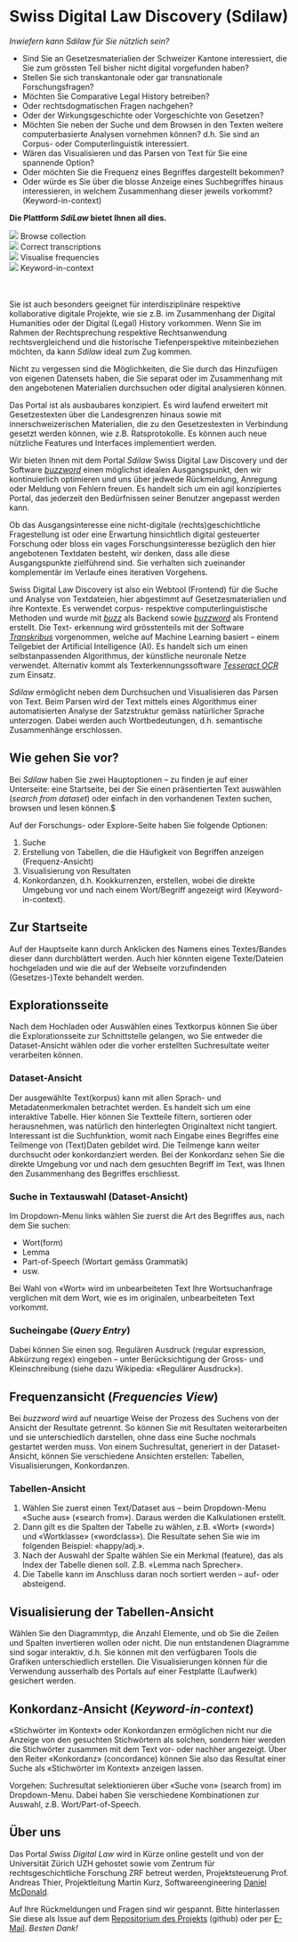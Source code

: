 <br><br>

# Swiss Digital Law Discovery (**Sdilaw**)

*Inwiefern kann *Sdilaw* für Sie nützlich sein?*

* Sind Sie an Gesetzesmaterialien der Schweizer Kantone interessiert, die Sie zum grössten Teil bisher nicht digital vorgefunden haben?
* Stellen Sie sich transkantonale oder gar transnationale Forschungsfragen?
* Möchten Sie Comparative Legal History betreiben?
* Oder rechtsdogmatischen Fragen nachgehen?
* Oder der Wirkungsgeschichte oder Vorgeschichte von Gesetzen?
* Möchten Sie neben der Suche und dem Browsen in den Texten weitere computerbasierte Analysen vornehmen können? d.h. Sie sind an Corpus- oder Computerlinguistik interessiert.
* Wären das Visualisieren und das Parsen von Text für Sie eine spannende Option?
* Oder möchten Sie die Frequenz eines Begriffes dargestellt bekommen? 
* Oder würde es Sie über die blosse Anzeige eines Suchbegriffes hinaus interessieren, in welchem Zusammenhang dieser jeweils vorkommt? (Keyword-in-context)

**Die Plattform *SdiLaw* bietet Ihnen all dies.**

<div class="image-wrapper center">
  <img src="/static/bolt.jpg"/>
  <span style="text-align: center;">Browse collection</span>
</div>

<div class="image-wrapper center">
  <img src="/static/bolt.jpg"/>
  <span style="text-align: center;">Correct transcriptions</span>
</div>

<div class="image-wrapper center">
  <img class="center" src="/static/bolt.jpg"/>
  <span style="text-align: center;">Visualise frequencies</span>
</div>

<div class="image-wrapper center">
  <img class="center" src="/static/bolt.jpg"/>
  <span style="text-align: center;">Keyword-in-context</span>
</div>
<br/>
<br/>

Sie ist auch besonders geeignet für interdisziplinäre respektive kollaborative digitale Projekte, wie sie z.B. im Zusammenhang der Digital Humanities oder der Digital (Legal) History vorkommen. Wenn Sie im Rahmen der Rechtsprechung respektive Rechtsanwendung rechtsvergleichend und die  historische Tiefenperspektive miteinbeziehen möchten, da kann *Sdilaw* ideal zum Zug kommen. 

Nicht zu vergessen sind die Möglichkeiten, die Sie durch das Hinzufügen von eigenen Datensets haben, die Sie separat oder im Zusammenhang mit den angebotenen Materialien durchsuchen oder digital analysieren können. 

Das Portal ist als ausbaubares konzipiert. Es wird laufend erweitert mit Gesetzestexten über die Landesgrenzen hinaus sowie mit innerschweizerischen Materialien, die zu den Gesetzestexten in Verbindung gesetzt werden können, wie z.B. Ratsprotokolle. Es können auch neue nützliche Features und Interfaces implementiert werden.

Wir bieten Ihnen mit dem Portal *Sdilaw* Swiss Digital Law Discovery und der Software [*buzzword*](https://github.com/interrogator/buzzword) einen möglichst idealen Ausgangspunkt, den wir kontinuierlich optimieren und uns über jedwede Rückmeldung, Anregung oder Meldung von Fehlern freuen. Es handelt sich um ein agil konzipiertes Portal, das jederzeit den Bedürfnissen seiner Benutzer angepasst werden kann.

Ob das Ausgangsinteresse eine nicht-digitale (rechts)geschichtliche Fragestellung ist oder eine Erwartung hinsichtlich digital gesteuerter Forschung oder bloss ein vages Forschungsinteresse bezüglich den hier angebotenen Textdaten besteht, wir denken, dass alle diese Ausgangspunkte zielführend sind. Sie verhalten sich zueinander komplementär im Verlaufe eines iterativen Vorgehens.

Swiss Digital Law Discovery ist also ein Webtool (Frontend) für die Suche und Analyse von Textdateien, hier abgestimmt auf Gesetzesmaterialien und ihre Kontexte. Es verwendet corpus- respektive computerlinguistische Methoden und wurde mit [*buzz*](https://github.com/interrogator/buzz) als Backend sowie [*buzzword*](https://github.com/interrogator/buzzword) als Frontend erstellt. Die Text-
erkennung wird grösstenteils mit der Software [*Transkribus*](https://transkribus.eu/Transkribus/) vorgenommen, welche auf Machine Learning basiert – einem Teilgebiet der Artificial Intelligence (AI). Es handelt sich um einen selbstanpassenden Algorithmus, der künstliche neuronale Netze verwendet. Alternativ kommt als Texterkennungssoftware [*Tesseract OCR*](https://github.com/tesseract-ocr/tesseract) zum Einsatz.

*Sdilaw* ermöglicht neben dem Durchsuchen und Visualisieren das Parsen von Text. 
Beim Parsen wird der Text mittels eines Algorithmus einer automatisierten Analyse der Satzstruktur gemäss natürlicher Sprache unterzogen. Dabei werden auch Wortbedeutungen, d.h. semantische Zusammenhänge erschlossen. 

## Wie gehen Sie vor?

Bei *Sdilaw* haben Sie zwei Hauptoptionen – zu finden je auf einer Unterseite:
eine Startseite, bei der Sie einen präsentierten Text auswählen (*search from dataset*) oder einfach in den vorhandenen Texten suchen, browsen und lesen können.$

Auf der Forschungs- oder Explore-Seite haben Sie folgende Optionen:

1. Suche
2. Erstellung von Tabellen, die die Häufigkeit von Begriffen anzeigen (Frequenz-Ansicht)
3. Visualisierung von Resultaten
4. Konkordanzen, d.h. Kookkurrenzen, erstellen, wobei die direkte Umgebung vor und nach einem Wort/Begriff angezeigt wird (Keyword-in-context).

## Zur Startseite

Auf der Hauptseite kann durch Anklicken des Namens eines Textes/Bandes dieser dann durchblättert werden.
Auch hier könnten eigene Texte/Dateien hochgeladen und wie die auf der Webseite vorzufindenden (Gesetzes-)Texte behandelt werden. 

## Explorationsseite

Nach dem Hochladen oder Auswählen eines Textkorpus können Sie über die Explorationsseite zur Schnittstelle gelangen, wo Sie entweder die Dataset-Ansicht wählen oder die vorher erstellten Suchresultate weiter verarbeiten können.

### Dataset-Ansicht

Der ausgewählte Text(korpus) kann mit allen Sprach- und Metadatenmerkmalen betrachtet werden. Es handelt sich um eine interaktive Tabelle. Hier können Sie Textteile filtern, sortieren oder herausnehmen, was natürlich den hinterlegten Originaltext nicht tangiert. Interessant ist die Suchfunktion, womit nach Eingabe eines Begriffes eine Teilmenge von (Text)Daten gebildet wird. Die Teilmenge kann weiter durchsucht oder konkordanziert werden. Bei der Konkordanz sehen Sie die direkte Umgebung vor und nach dem gesuchten Begriff im Text, was Ihnen den Zusammenhang des Begriffes erschliesst. 

### Suche in Textauswahl (Dataset-Ansicht)

Im Dropdown-Menu links wählen Sie zuerst die Art des Begriffes aus, nach dem Sie suchen: 

* Wort(form)
* Lemma
* Part-of-Speech (Wortart gemäss Grammatik)
* usw.

Bei Wahl von «Wort» wird im unbearbeiteten Text Ihre Wortsuchanfrage verglichen mit dem Wort, wie es im originalen, unbearbeiteten Text vorkommt.

### Sucheingabe (*Query Entry*)

Dabei können Sie einen sog. Regulären Ausdruck (regular expression, Abkürzung regex) eingeben – unter Berücksichtigung der Gross- und Kleinschreibung (siehe dazu Wikipedia: «Regulärer Ausdruck»).

## Frequenzansicht (*Frequencies View*)

Bei *buzzword* wird auf neuartige Weise der Prozess des Suchens von der Ansicht der Resultate getrennt. So können Sie mit Resultaten weiterarbeiten und sie unterschiedlich darstellen, ohne dass eine Suche nochmals gestartet werden muss. Von einem Suchresultat, generiert in der Dataset-Ansicht, können Sie verschiedene Ansichten erstellen: Tabellen, Visualisierungen, Konkordanzen.

### Tabellen-Ansicht

1. Wählen Sie zuerst einen Text/Dataset aus – beim Dropdown-Menu «Suche aus» («search from»).
Daraus werden die Kalkulationen erstellt. 
2. Dann gilt es die Spalten der Tabelle zu wählen, z.B. «Wort» («word») und «Wortklasse» («wordclass»). Die Resultate sehen Sie wie im folgenden Beispiel: «happy/adj.».
3. Nach der Auswahl der Spalte wählen Sie ein Merkmal (feature), das als Index der Tabelle dienen soll.
Z.B. «Lemma nach Sprecher».
4. Die Tabelle kann im Anschluss daran noch sortiert werden – auf- oder absteigend.

## Visualisierung der Tabellen-Ansicht

Wählen Sie den Diagrammtyp, die Anzahl Elemente, und ob Sie die Zeilen und Spalten invertieren wollen oder nicht. Die nun entstandenen Diagramme sind sogar interaktiv, d.h. Sie können mit den verfügbaren Tools die Grafiken unterschiedlich erstellen. Die Visualisierungen können für die Verwendung ausserhalb des Portals auf einer Festplatte (Laufwerk) gesichert werden. 

## Konkordanz-Ansicht (*Keyword-in-context*)

«Stichwörter im Kontext» oder Konkordanzen ermöglichen nicht nur die Anzeige von den gesuchten Stichwörtern als solchen, sondern hier werden die Stichwörter zusammen mit dem 
Text vor- oder nachher angezeigt. Über den Reiter «Konkordanz» (concordance) können Sie also das Resultat einer Suche als «Stichwörter im Kontext» anzeigen lassen. 

Vorgehen: Suchresultat selektionieren über «Suche von» (search from) im Dropdown-Menu. Dabei haben Sie verschiedene Kombinationen zur Auswahl, z.B. Wort/Part-of-Speech.

## Über uns

Das Portal *Swiss Digital Law* wird in Kürze online gestellt und von der Universität Zürich UZH gehostet sowie vom Zentrum für rechtsgeschichtliche Forschung ZRF betreut werden, Projektsteuerung Prof. Andreas Thier, Projektleitung Martin Kurz, Softwareengineering [Daniel McDonald](https://twitter.com/interro_gator).

Auf Ihre Rückmeldungen und Fragen sind wir gespannt. Bitte hinterlassen Sie diese als Issue auf dem [Repositorium des Projekts](https://github.com/interrogator/buzzword) (github) oder per [E-Mail](mailto:martin.kurz@uzh.ch). *Besten Dank!*
